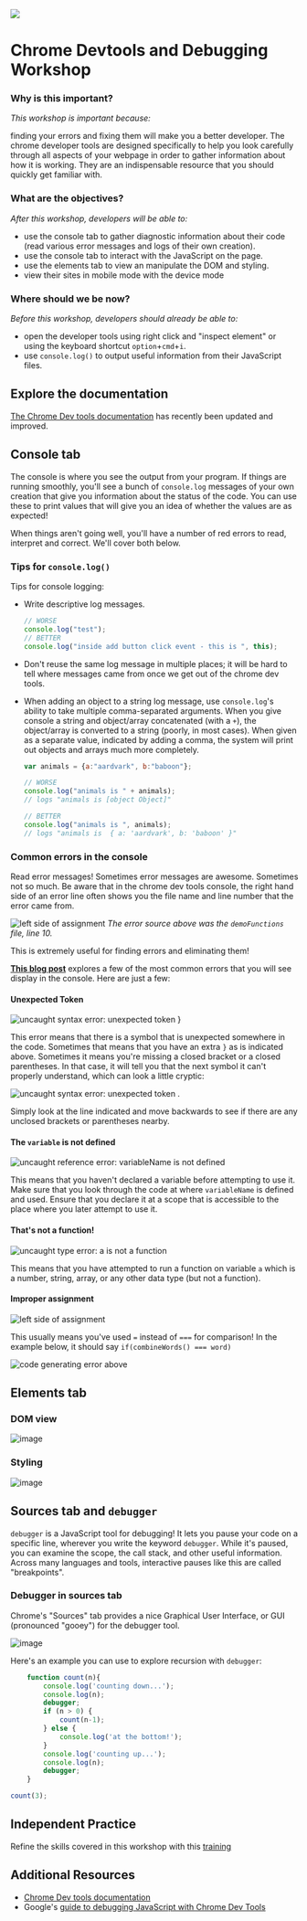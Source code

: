 <!--
Creator: <Name>
Market: SF
-->

![](https://ga-dash.s3.amazonaws.com/production/assets/logo-9f88ae6c9c3871690e33280fcf557f33.png)

# Chrome Devtools and Debugging Workshop

### Why is this important?
<!-- framing the "why" in big-picture/real world examples -->
*This workshop is important because:*

finding your errors and fixing them will make you a better developer. The chrome developer tools are designed specifically to help you look carefully through all aspects of your webpage in order to gather information about how it is working. They are an indispensable resource that you should quickly get familiar with.

### What are the objectives?
<!-- specific/measurable goal for students to achieve -->
*After this workshop, developers will be able to:*

- use the console tab to gather diagnostic information about their code (read various error messages and logs of their own creation).
- use the console tab to interact with the JavaScript on the page.
- use the elements tab to view an manipulate the DOM and styling.
- view their sites in mobile mode with the device mode

### Where should we be now?
<!-- call out the skills that are prerequisites -->
*Before this workshop, developers should already be able to:*

- open the developer tools using right click and "inspect element" or using the keyboard shortcut `option`+`cmd`+`i`.
- use `console.log()` to output useful information from their JavaScript files.


## Explore the documentation

[The Chrome Dev tools documentation](https://developers.google.com/web/tools/chrome-devtools/) has recently been updated and improved.


## Console tab

The console is where you see the output from your program. If things are running smoothly, you'll see a bunch of `console.log` messages of your own creation that give you information about the status of the code. You can use these to print values that will give you an idea of whether the values are as expected!

When things aren't going well, you'll have a number of red errors to read, interpret and correct. We'll cover both below.

### Tips for `console.log()`

Tips for console logging:

* Write descriptive log messages.

	```js
	// WORSE
	console.log("test");
	// BETTER
	console.log("inside add button click event - this is ", this);
	```
* Don't reuse the same log message in multiple places; it will be hard to tell where messages came from once we get out of the chrome dev tools.  
* When adding an object to a string log message, use `console.log`'s ability to take multiple comma-separated arguments.  When you give console a string and object/array concatenated (with a `+`), the object/array is converted to a string (poorly, in most cases). When given as a separate value, indicated by adding a comma, the system will print out objects and arrays much more completely.

	```js
	var animals = {a:"aardvark", b:"baboon"};

	// WORSE
	console.log("animals is " + animals);
	// logs "animals is [object Object]"

	// BETTER
	console.log("animals is ", animals);
	// logs "animals is  { a: 'aardvark', b: 'baboon' }"
	```

### Common errors in the console

Read error messages! Sometimes error messages are awesome. Sometimes not so much.  Be aware that in the chrome dev tools console, the right hand side of an error line often shows you the file name and line number that the error came from.

![left side of assignment](https://cloud.githubusercontent.com/assets/6520345/17777475/8b5f2542-6515-11e6-8e75-667f52c99fd9.png)
_The error source above was the `demoFunctions` file, line 10._

This is extremely useful for finding errors and eliminating them!

**[This blog post](https://davidwalsh.name/fix-javascript-errors)** explores a few of the most common errors that you will see display in the console. Here are just a few:

#### Unexpected Token
![uncaught syntax error: unexpected token }](https://cloud.githubusercontent.com/assets/6520345/17763727/74320592-64cf-11e6-8c9d-064e0d0808fd.png)

This error means that there is a symbol that is unexpected somewhere in the code. Sometimes that means that you have an extra `}` as is indicated above. Sometimes it means you're missing a closed bracket or a closed parentheses. In that case, it will tell you that the next symbol it can't properly understand, which can look a little cryptic:

![uncaught syntax error: unexpected token . ](https://cloud.githubusercontent.com/assets/6520345/17763801/eadc52b0-64cf-11e6-92b6-4e5092729c69.png)

Simply look at the line indicated and move backwards to see if there are any unclosed brackets or parentheses nearby.

#### The `variable` is not defined

![uncaught reference error: variableName is not defined](https://cloud.githubusercontent.com/assets/6520345/17764043/9b6f56c6-64d1-11e6-84ae-8469100b9955.png)

This means that you haven't declared a variable before attempting to use it. Make sure that you look through the code at where `variableName` is defined and used. Ensure that you declare it at a scope that is accessible to the place where you later attempt to use it.

#### That's not a function!

![uncaught type error: a is not a function](https://cloud.githubusercontent.com/assets/6520345/17764091/fcb90cc4-64d1-11e6-8475-e94155e85400.png)

This means that you have attempted to run a function on variable `a` which is a number, string, array, or any other data type (but not a function).

#### Improper assignment

![left side of assignment](https://cloud.githubusercontent.com/assets/6520345/17777475/8b5f2542-6515-11e6-8e75-667f52c99fd9.png)

This usually means you've used `=` instead of `===` for comparison! In the example below, it should say `if(combineWords() === word)`

![code generating error above](https://cloud.githubusercontent.com/assets/6520345/17777599/f2e2f680-6515-11e6-9e77-4c70a8012bf9.png)





## Elements tab

### DOM view

![image](https://cloud.githubusercontent.com/assets/6520345/17778696/c8b97bfa-6519-11e6-8565-f561d78282e8.png)



### Styling

![image](https://cloud.githubusercontent.com/assets/6520345/17778767/06500eca-651a-11e6-8515-a90c6eb65825.png)


## Sources tab and `debugger`

`debugger` is a JavaScript tool for debugging! It lets you pause your code on a specific line, wherever you write the keyword `debugger`. While it's paused, you can examine the scope, the call stack, and other useful information.  Across many languages and tools, interactive pauses like this are called "breakpoints".


### Debugger in sources tab

Chrome's "Sources" tab provides a nice Graphical User Interface, or GUI (pronounced "gooey") for the debugger tool.

![image](https://cloud.githubusercontent.com/assets/6520345/17778249/441d6178-6518-11e6-9542-aa84ea13feeb.png)



Here's an example you can use to explore recursion with `debugger`:

```js
	function count(n){
	    console.log('counting down...');
	    console.log(n);
	    debugger;
	    if (n > 0) {
	        count(n-1);
	    } else {
	        console.log('at the bottom!');
	    }
	    console.log('counting up...');
	    console.log(n);
	    debugger;
	}

count(3);
```


## Independent Practice
Refine the skills covered in this workshop with this [training](https://github.com/sf-wdi-labs/dev-tools-training)


## Additional Resources
- [Chrome Dev tools documentation](https://developers.google.com/web/tools/chrome-devtools/)
- Google's <a href="https://developers.google.com/web/tools/javascript/index?hl=en">guide to debugging JavaScript with Chrome Dev Tools</a>
